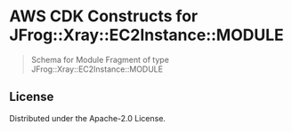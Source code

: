 # AWS CDK Constructs for JFrog::Xray::EC2Instance::MODULE

> Schema for Module Fragment of type JFrog::Xray::EC2Instance::MODULE


## License

Distributed under the Apache-2.0 License.
